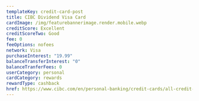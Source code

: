 ```yaml
---
templateKey: credit-card-post
title: CIBC Dividend Visa Card
cardImage: /img/featurebannerimage.render.mobile.webp
creditScore: Excellent
creditScoreTwo: Good
fee: 0
feeOptions: nofees
network: Visa
purchaseInterest: "19.99"
balanceTransferInterest: "0"
balanceTranferFees: 0
userCategory: personal
cardCategory: rewards
rewardType: cashback
href: https://www.cibc.com/en/personal-banking/credit-cards/all-credit-cards/dividend-visa-card.html
---
```

